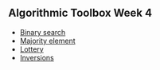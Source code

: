 ## Algorithmic Toolbox Week 4

* [Binary search](https://github.com/IAjimi/Data-Structures-and-Algorithms-Coursera/blob/master/1%20-%20Algorithmic%20Toolbox/Week%204%20-%20Divide-and-Conquer/week4_part1_binary_search.py)
* [ Majority element](https://github.com/IAjimi/Data-Structures-and-Algorithms-Coursera/blob/master/1%20-%20Algorithmic%20Toolbox/Week%204%20-%20Divide-and-Conquer/week4_part2_majority_element.py)
* [Lottery](https://github.com/IAjimi/Data-Structures-and-Algorithms-Coursera/blob/master/1%20-%20Algorithmic%20Toolbox/Week%204%20-%20Divide-and-Conquer/week4_part5_lottery.py) 
* [Inversions](https://github.com/IAjimi/Data-Structures-and-Algorithms-Coursera/blob/master/1%20-%20Algorithmic%20Toolbox/Week%204%20-%20Divide-and-Conquer/week4_part4_inversions.py)

